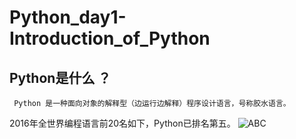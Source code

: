 # Python_day1-Introduction_of_Python
##  Python是什么 ？
     Python 是一种面向对象的解释型（边运行边解释）程序设计语言，号称胶水语言。
2016年全世界编程语言前20名如下，Python已排名第五。
![ABC](https://github.com/superAzalea/Python_day1-Introduction_of_Python/blob/master/images/1)
